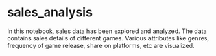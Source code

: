 # sales_analysis

In this notebook, sales data has been explored and analyzed. The data contains sales details of different games. Various attributes like genres, frequency of game release, share on platforms, etc are visualized.
